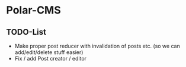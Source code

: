 # Polar-CMS
## TODO-List

- Make proper post reducer with invalidation of posts etc. (so we can add/edit/delete stuff easier)
- Fix / add Post creator / editor

